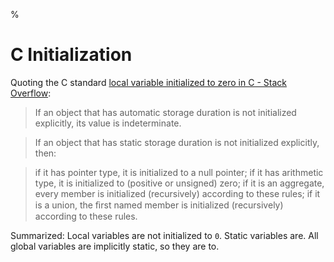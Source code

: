 %

# C Initialization

Quoting the C standard [local variable initialized to zero in C - Stack Overflow](https://stackoverflow.com/questions/21152138/local-variable-initialized-to-zero-in-c):

> If an object that has automatic storage duration is not initialized explicitly, its value is indeterminate.

> If an object that has static storage duration is not initialized explicitly, then:

> if it has pointer type, it is initialized to a null pointer;
> if it has arithmetic type, it is initialized to (positive or unsigned) zero;
> if it is an aggregate, every member is initialized (recursively) according to these rules;
> if it is a union, the ﬁrst named member is initialized (recursively) according to these rules.

Summarized: Local variables are not initialized to `0`. Static variables are. All global variables are implicitly static, so they are to.
